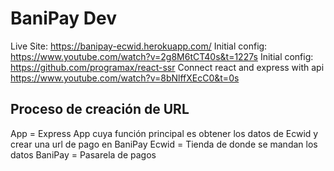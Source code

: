 # BaniPay Dev

Live Site: https://banipay-ecwid.herokuapp.com/
Initial config: https://www.youtube.com/watch?v=2g8M6tCT40s&t=1227s
Initial config: https://github.com/programax/react-ssr
Connect react and express with api https://www.youtube.com/watch?v=8bNlffXEcC0&t=0s

## Proceso de creación de URL
App = Express App cuya función principal es obtener los datos de Ecwid y crear una url de pago en BaniPay
Ecwid = Tienda de donde se mandan los datos
BaniPay = Pasarela de pagos
